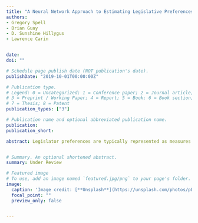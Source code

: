 ```yaml
---
title: "A Neural Network Approach to Estimating Legislative Preferences from the Frequency, Timing, and Sentiment of Tweets"
authors:
- Gregory Spell
- Brian Guay
- D. Sunshine Hillygus
- Lawrence Carin


date: 
doi: ""

# Schedule page publish date (NOT publication's date).
publishDate: "2019-10-01T00:00:00Z"

# Publication type.
# Legend: 0 = Uncategorized; 1 = Conference paper; 2 = Journal article;
# 3 = Preprint / Working Paper; 4 = Report; 5 = Book; 6 = Book section;
# 7 = Thesis; 8 = Patent
publication_types: ["3"]

# Publication name and optional abbreviated publication name.
publication: 
publication_short: 

abstract: Legislator preferences are typically represented as measures of general ideology estimated from roll call votes on legislation, potentially masking important nuances in legislators' political attitudes. In this paper we introduce a method of measuring more specific legislator attitudes using an alternative expression of preferences--- tweeting. We incorporate the frequency, timing, and sentiment of tweets into representations of legislators' attitudes using a neural net approach. To illustrate our method, we model legislators' attitudes toward President Trump using tweets authored by members of the U.S. House and Senate related to the president from November 2016 to February 2018. Legislator attitudes towards Trump are represented as vector embeddings, and Trump himself is represented as a vector constructed using a neural network from the text of his daily tweets. The interaction between legislator embeddings and Trump embeddings produces predictions of both the number of times legislators tweet about Donald Trump and the sentiment of tweets about Donald Trump. We assess the quality of our learned representations for legislators by comparing to traditional measures of legislator preferences, legislators' likelihood of supporting Trump-endorsed legislation, and support for Trump in legislators' constituencies. The proposed method offers a promising approach for measuring political preferences.


# Summary. An optional shortened abstract.
summary: Under Review

# Featured image
# To use, add an image named `featured.jpg/png` to your page's folder. 
image:
  caption: 'Image credit: [**Unsplash**](https://unsplash.com/photos/pLCdAaMFLTE)'
  focal_point: ""
  preview_only: false


---
```




